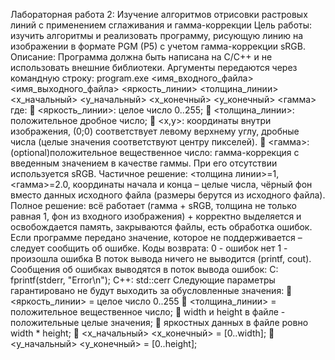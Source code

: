 Лабораторная работа 2: Изучение алгоритмов отрисовки растровых линий с применением сглаживания и гамма-коррекции
Цель работы: изучить алгоритмы и реализовать программу, рисующую линию на изображении в формате PGM (P5) с учетом гамма-коррекции sRGB.
Описание:
Программа должна быть написана на C/C++ и не использовать внешние библиотеки.
Аргументы передаются через командную строку:
program.exe <имя_входного_файла> <имя_выходного_файла> <яркость_линии> <толщина_линии> <x_начальный> <y_начальный> <x_конечный> <y_конечный> <гамма>
где:
 <яркость_линии>: целое число 0..255;
 <толщина_линии>: положительное дробное число;
 <x,y>: координаты внутри изображения, (0;0) соответствует левому верхнему углу, дробные числа (целые значения соответствуют центру пикселей).
 <гамма>: (optional)положительное вещественное число: гамма-коррекция с введенным значением в качестве гаммы. При его отсутствии используется sRGB.
Частичное решение: <толщина линии>=1, <гамма>=2.0, координаты начала и конца – целые числа, чёрный фон вместо данных исходного файла (размеры берутся из исходного файла).
Полное решение: всё работает (гамма + sRGB, толщина не только равная 1, фон из входного изображения) + корректно выделяется и освобождается память, закрываются файлы, есть обработка ошибок.
Если программе передано значение, которое не поддерживается – следует сообщить об ошибке.
Коды возврата:
0 - ошибок нет
1 - произошла ошибка
В поток вывода ничего не выводится (printf, cout).
Сообщения об ошибках выводятся в поток вывода ошибок:
С: fprintf(stderr, "Error\n");
C++: std::cerr
Следующие параметры гарантировано не будут выходить за обусловленные значения:
 <яркость_линии> = целое число 0..255
 <толщина_линии> = положительное вещественное число;
 width и height в файле - положительные целые значения;
 яркостных данных в файле ровно width * height;
 <x_начальный> <x_конечный> = [0..width];
 <y_начальный> <y_конечный> = [0..height];
